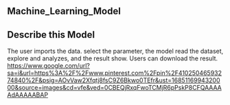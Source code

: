 ## Machine_Learning_Model

## Describe this Model
The user imports the data. select the parameter, the model read the dataset, explore and analyzes, and the result show. Users can download the result.
https://www.google.com/url?sa=i&url=https%3A%2F%2Fwww.pinterest.com%2Fpin%2F41025046593274840%2F&psig=AOvVaw2Xfqtj8fsC9Z6Bkwo0TEfr&ust=1685116994320000&source=images&cd=vfe&ved=0CBEQjRxqFwoTCMjR6pPskP8CFQAAAAAdAAAAABAP
